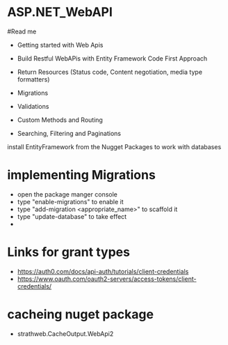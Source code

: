 # ASP.NET_WebAPI

#Read me

- Getting started with Web Apis
- Build Restful WebAPis with Entity Framework Code First Approach
- Return Resources (Status code, Content negotiation, media type formatters)

- Migrations
- Validations
- Custom Methods and Routing
- Searching, Filtering and Paginations

install EntityFramework from the Nugget Packages to work with databases


# implementing Migrations
- open the package manger console
- type "enable-migrations" to enable it
- type "add-migration <appropriate_name>" to scaffold it
- type "update-database" to take effect
- 

# Links for grant types
- https://auth0.com/docs/api-auth/tutorials/client-credentials
- https://www.oauth.com/oauth2-servers/access-tokens/client-credentials/

# cacheing nuget package
- strathweb.CacheOutput.WebApi2

